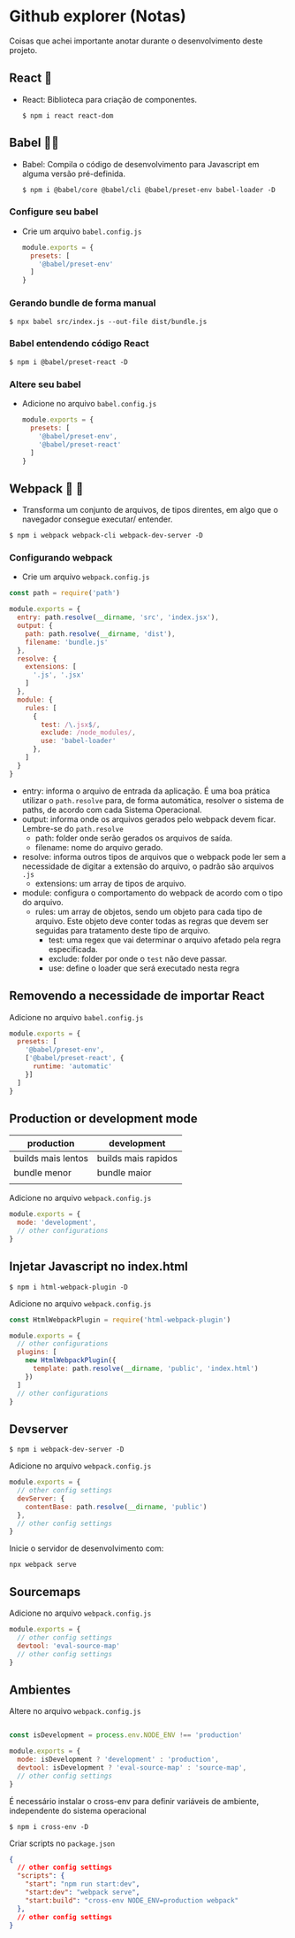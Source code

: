 # Github explorer (Notas)
Coisas que achei importante anotar durante o desenvolvimento deste projeto.

## React 🤤 
- React: Biblioteca para criação de componentes.
  ```shell
  $ npm i react react-dom
  ```

## Babel 💪🏾
- Babel: Compila o código de desenvolvimento para Javascript em alguma versão
  pré-definida.
  ```shell
  $ npm i @babel/core @babel/cli @babel/preset-env babel-loader -D
  ```
### Configure seu babel
- Crie um arquivo `babel.config.js`
  ```js
  module.exports = {
    presets: [
      '@babel/preset-env'
    ]
  }
  ```
### Gerando bundle de forma manual
```shell
$ npx babel src/index.js --out-file dist/bundle.js
```
### Babel entendendo código React
```shell
$ npm i @babel/preset-react -D
```
### Altere seu babel
- Adicione no arquivo `babel.config.js`
  ```js
  module.exports = {
    presets: [
      '@babel/preset-env',
      '@babel/preset-react'
    ]
  }
  ```

## Webpack 🤢 🤮
- Transforma um conjunto de arquivos, de tipos direntes, em algo que o navegador consegue executar/ entender.
```shell
$ npm i webpack webpack-cli webpack-dev-server -D
```

### Configurando webpack
- Crie um arquivo `webpack.config.js`
```js
const path = require('path')

module.exports = {
  entry: path.resolve(__dirname, 'src', 'index.jsx'),
  output: {
    path: path.resolve(__dirname, 'dist'),
    filename: 'bundle.js'
  },
  resolve: {
    extensions: [
      '.js', '.jsx'
    ]
  },
  module: {
    rules: [
      {
        test: /\.jsx$/,
        exclude: /node_modules/,
        use: 'babel-loader'
      },
    ]
  }
}
```
  - entry: informa o arquivo de entrada da aplicação. É uma boa prática utilizar o `path.resolve` para, de forma automática, resolver o sistema de paths, de acordo com cada Sistema Operacional.
  - output: informa onde os arquivos gerados pelo webpack devem ficar. Lembre-se do `path.resolve`
    - path: folder onde serão gerados os arquivos de saída.
    - filename: nome do arquivo gerado.
  - resolve: informa outros tipos de arquivos que o webpack pode ler sem a necessidade de digitar a extensão do arquivo, o padrão são arquivos `.js`
    - extensions: um array de tipos de arquivo.
  - module: configura o comportamento do webpack de acordo com o tipo do arquivo.
    - rules: um array de objetos, sendo um objeto para cada tipo de arquivo. Este objeto deve conter todas as regras que devem ser seguidas para tratamento deste tipo de arquivo.
      - test: uma regex que vai determinar o arquivo afetado pela regra especificada.
      - exclude: folder por onde o `test` não deve passar.
      - use: define o loader que será executado nesta regra
    
## Removendo a necessidade de importar React
Adicione no arquivo `babel.config.js`
```js
module.exports = {
  presets: [
    '@babel/preset-env',
    ['@babel/preset-react', {
      runtime: 'automatic'
    }]
  ]
}
```

## Production or development mode
| production         | development         |
|--------------------|---------------------|
| builds mais lentos | builds mais rapidos |
| bundle menor       | bundle maior        |
|                    |                     |

Adicione no arquivo `webpack.config.js`
```js
module.exports = {
  mode: 'development',
  // other configurations
}
```

## Injetar Javascript no index.html
```shell
$ npm i html-webpack-plugin -D
```

Adicione no arquivo `webpack.config.js`
```js
const HtmlWebpackPlugin = require('html-webpack-plugin')

module.exports = {
  // other configurations
  plugins: [
    new HtmlWebpackPlugin({
      template: path.resolve(__dirname, 'public', 'index.html')
    })
  ]
  // other configurations
}
```

## Devserver
```shell
$ npm i webpack-dev-server -D
```

Adicione no arquivo `webpack.config.js`
```js
module.exports = {
  // other config settings
  devServer: {
    contentBase: path.resolve(__dirname, 'public')
  },
  // other config settings
}
```

Inicie o servidor de desenvolvimento com:
```shell
npx webpack serve
```

## Sourcemaps
Adicione no arquivo `webpack.config.js`
```js
module.exports = {
  // other config settings
  devtool: 'eval-source-map'
  // other config settings
}
```

## Ambientes
Altere no arquivo `webpack.config.js`
```js

const isDevelopment = process.env.NODE_ENV !== 'production'

module.exports = {
  mode: isDevelopment ? 'development' : 'production',
  devtool: isDevelopment ? 'eval-source-map' : 'source-map',
  // other config settings
}
```

É necessário instalar o cross-env para definir variáveis de ambiente, independente do sistema operacional
```shell
$ npm i cross-env -D
```

Criar scripts no `package.json`
```json
{
  // other config settings
  "scripts": {
    "start": "npm run start:dev",
    "start:dev": "webpack serve",
    "start:build": "cross-env NODE_ENV=production webpack"
  },
  // other config settings
}

```